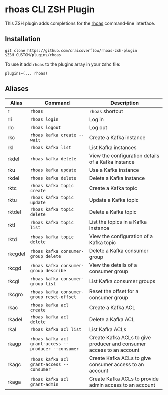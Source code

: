 # rhoas CLI ZSH Plugin

This ZSH plugin adds completions for the [rhoas](https://developers.redhat.com/products/red-hat-openshift-streams-for-apache-kafka/download) command-line interface.

## Installation

```shell
git clone https://github.com/craicoverflow/rhoas-zsh-plugin $ZSH_CUSTOM/plugins/rhoas
```

To use it add `rhoas` to the plugins array in your zshc file:

```zshrc
plugins=(... rhoas)
```

## Aliases

| **Alias**   | **Command**                                                | **Description**                                                          |
| ------- | ------------------------------------------------------ | -------------------------------------------------------------------- |
| r       | `rhoas`                                              | `rhoas` shortcut                                                   |
| rli     | `rhoas login`                                        | Log in                                                               |
| rlo     | `rhoas logout`                                         | Log out                                                              |
| rkc     | `rhoas kafka create --wait`                          | Create a Kafka instance                                              |
| rkl     | `rhoas kafka list`                                   | List Kafka instances                                                 |
| rkdel   | `rhoas kafka delete`                                 | View the configuration details of a Kafka instance                   |
| rku     | `rhoas kafka update`                                 | Use a Kafka instance                                                 |
| rkdel   | `rhoas kafka delete`                                 | Delete a Kafka instance                                              |
| rktc    | `rhoas kafka topic create`                           | Create a Kafka topic                                                 |
| rktu    | `rhoas kafka topic update`                           | Update a Kafka topic                                                 |
| rktdel  | `rhoas kafka topic delete`                           | Delete a Kafka topic                                                 |
| rktl    | `rhoas kafka topic list`                             | List the topics in a Kafka instance                                  |
| rktd    | `rhoas kafka topic delete`                           | View the configuration of a Kafka topic                              |
| rkcgdel | `rhoas kafka consumer-group delete`                  | Delete a Kafka consumer group                                        |
| rkcgd   | `rhoas kafka consumer-group describe`                | View the details of a consumer group                                 |
| rkcgl   | `rhoas kafka consumer-group list`                    | List Kafka consumer groups                                           |
| rkcgro  | `rhoas kafka consumer-group reset-offset`            | Reset the offset for a consumer group                                |
| rkac    | `rhoas kafka acl create`                             | Create a Kafka ACL                                                   |
| rkadel  | `rhoas kafka acl delete`                             | Delete a Kafka ACL                                                   |
| rkal    | `rhoas kafka acl list`                               | List Kafka ACLs                                                      |
| rkagp   | `rhoas kafka acl grant-access --producer --consumer` | Create Kafka ACLs to give producer and consumer access to an account |
| rkagc   | `rhoas kafka acl grant-access --consumer`            | Create Kafka ACLs to give consumer access to an account              |
| rkaga   | `rhoas kafka acl grant-admin`                        | Create Kafka ACLs to provide admin access to an account              |

